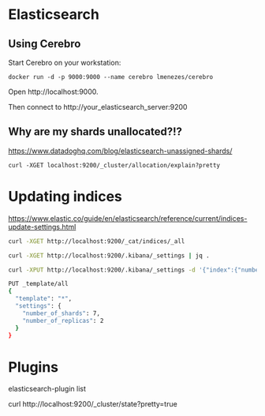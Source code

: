 # Elasticsearch

## Using Cerebro

Start Cerebro on your workstation:

    docker run -d -p 9000:9000 --name cerebro lmenezes/cerebro

Open http://localhost:9000.

Then connect to http://your_elasticsearch_server:9200

## Why are my shards unallocated?!?

https://www.datadoghq.com/blog/elasticsearch-unassigned-shards/

    curl -XGET localhost:9200/_cluster/allocation/explain?pretty

# Updating indices

https://www.elastic.co/guide/en/elasticsearch/reference/current/indices-update-settings.html

```bash
curl -XGET http://localhost:9200/_cat/indices/_all

curl -XGET http://localhost:9200/.kibana/_settings | jq .

curl -XPUT http://localhost:9200/.kibana/_settings -d '{"index":{"number_of_replicas":0}}'

PUT _template/all
{
  "template": "*",
  "settings": {
    "number_of_shards": 7,
    "number_of_replicas": 2
  }
}
```

# Plugins

elasticsearch-plugin list

curl http://localhost:9200/_cluster/state?pretty=true

